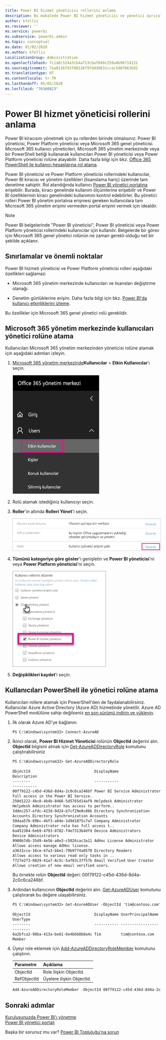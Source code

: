 ```yaml
---
title: Power BI hizmet yöneticisi rollerini anlama
description: Bu makalede Power BI hizmet yöneticisi ve yönetici ayrıcalıkları sağlayan belirli roller açıklanır.
author: kfollis
ms.reviewer: ''
ms.service: powerbi
ms.subservice: powerbi-admin
ms.topic: conceptual
ms.date: 01/02/2020
ms.author: kfollis
LocalizationGroup: Administration
ms.openlocfilehash: fc1a0c524a3cb4a713cbaf049c259a4b96714131
ms.sourcegitcommit: 7aa0136f93f88516f97ddd8031ccac5d07863b92
ms.translationtype: HT
ms.contentlocale: tr-TR
ms.lasthandoff: 05/05/2020
ms.locfileid: "76160823"
---
```

# <a name="understanding-power-bi-service-administrator-roles"></a>Power BI hizmet yöneticisi rollerini anlama

Power BI kiracısını yönetmek için şu rollerden birinde olmalısınız: Power BI yöneticisi, Power Platform yöneticisi veya Microsoft 365 genel yöneticisi. Microsoft 365 kullanıcı yöneticileri, Microsoft 365 yönetim merkezinde veya bir PowerShell betiği kullanarak kullanıcıları Power BI yöneticisi veya Power Platform yöneticisi rolüne atayabilir. Daha fazla bilgi için bkz. [Office 365 PowerShell ile kullanıcı hesaplarına rol atama](/office365/enterprise/powershell/assign-roles-to-user-accounts-with-office-365-powershell).

Power BI yöneticisi ve Power Platform yöneticisi rollerindeki kullanıcılar, Power BI kiracısı ve yönetim özellikleri (lisanslama hariç) üzerinde tam denetime sahiptir. Rol atandığında kullanıcı [Power BI yönetici portalına](service-admin-portal.md) erişebilir. Burada, kiracı genelinde kullanım ölçümlerine erişebilir ve Power BI özelliklerinin kiracı genelindeki kullanımını kontrol edebilirler. Bu yönetici rolleri Power BI yönetim portalına erişmesi gereken kullanıcılara tam Microsoft 365 yönetim erişimi vermeden portal erişimi vermek için idealdir.

> [!NOTE]
> Power BI belgelerinde "Power BI yöneticisi", Power BI yöneticisi veya Power Platform yöneticisi rollerindeki kullanıcılar için kullanılır. Belgelerde bir görev için Microsoft 365 genel yönetici rolünün ne zaman gerekli olduğu net bir şekilde açıklanır.

## <a name="limitations-and-considerations"></a>Sınırlamalar ve önemli noktalar

Power BI hizmeti yöneticisi ve Power Platform yöneticisi rolleri aşağıdaki özellikleri sağlamaz:

* Microsoft 365 yönetim merkezinde kullanıcıları ve lisansları değiştirme olanağı.

* Denetim günlüklerine erişim. Daha fazla bilgi için bkz. [Power BI'da kullanıcı etkinliklerini izleme](service-admin-auditing.md).

Bu özellikler için Microsoft 365 genel yönetici rolü gereklidir.

## <a name="assign-users-to-an-admin-role-in-the-microsoft-365-admin-center"></a>Microsoft 365 yönetim merkezinde kullanıcıları yönetici rolüne atama

Kullanıcıları Microsoft 365 yönetim merkezinden yöneticisi rolüne atamak için aşağıdaki adımları izleyin.

1. [Microsoft 365 yönetim merkezinde](https://portal.office.com/adminportal/home#/homepage)**Kullanıcılar** > **Etkin Kullanıcılar**’ı seçin.

    ![Microsoft 365 yönetim merkezi](media/service-admin-role/powerbi-admin-users.png)

1. Rolü atamak istediğiniz kullanıcıyı seçin.

1. **Roller**'in altında **Rolleri Yönet**'i seçin.

    ![Rolleri yönet](media/service-admin-role/powerbi-admin-edit-roles.png)

1. **Tümünü kategoriye göre göster**'i genişletin ve **Power BI yöneticisi**'ni veya **Power Platform yöneticisi**'ni seçin.

    ![Yönetici rolünü seçme](media/service-admin-role/powerbi-admin-role.png)

1. **Değişiklikleri kaydet**'i seçin.

## <a name="assign-users-to-the-admin-role-with-powershell"></a>Kullanıcıları PowerShell ile yönetici rolüne atama

Kullanıcıları rollere atamak için PowerShell'den de faydalanabilirsiniz. Kullanıcılar Azure Active Directory (Azure AD) hizmetinde yönetilir. Azure AD PowerShell modülüne sahip değilseniz [en son sürümü indirin ve yükleyin](https://www.powershellgallery.com/packages/AzureAD/).

1. İlk olarak Azure AD'ye bağlanın:
   ```
   PS C:\Windows\system32> Connect-AzureAD
   ```

1. İkinci olarak, **Power BI Hizmet Yöneticisi** rolünün **ObjectId** değerini alın. **ObjectId** bilgisini almak için [Get-AzureADDirectoryRole](/powershell/module/azuread/get-azureaddirectoryrole) komutunu çalıştırabilirsiniz

    ```
    PS C:\Windows\system32> Get-AzureADDirectoryRole

    ObjectId                             DisplayName                        Description
    --------                             -----------                        -----------
    00f79122-c45d-436d-8d4a-2c0c6ca246bf Power BI Service Administrator     Full access in the Power BI Service.
    250d1222-4bc0-4b4b-8466-5d5765d14af9 Helpdesk Administrator             Helpdesk Administrator has access to perform..
    3ddec257-efdc-423d-9d24-b7cf29e0c86b Directory Synchronization Accounts Directory Synchronization Accounts
    50daa576-896c-4bf3-a84e-1d9d1875c7a7 Company Administrator              Company Administrator role has full access t..
    6a452384-6eb9-4793-8782-f4e7313b4dfd Device Administrators              Device Administrators
    9900b7db-35d9-4e56-a8e3-c5026cac3a11 AdHoc License Administrator        Allows access manage AdHoc license.
    a3631cce-16ce-47a3-bbe1-79b9774a0570 Directory Readers                  Allows access to various read only tasks in ..
    f727e2f3-0829-41a7-8c5c-5af83c37f57b Email Verified User Creator        Allows creation of new email verified users.
    ```

    Bu örnekte rolün **ObjectId** değeri: 00f79122-c45d-436d-8d4a-2c0c6ca246bf.

1. Ardından kullanıcının **ObjectId** değerini alın. [Get-AzureADUser](/powershell/module/azuread/get-azureaduser) komutunu çalıştırarak bu değere ulaşabilirsiniz.

    ```
    PS C:\Windows\system32> Get-AzureADUser -ObjectId 'tim@contoso.com'

    ObjectId                             DisplayName UserPrincipalName      UserType
    --------                             ----------- -----------------      --------
    6a2bfca2-98ba-413a-be61-6e4bbb8b8a4c Tim         tim@contoso.com        Member
    ```

1. Üyeyi role eklemek için [Add-AzureADDirectoryRoleMember](/powershell/module/azuread/add-azureaddirectoryrolemember) komutunu çalıştırın.

    | Parametre | Açıklama |
    | --- | --- |
    | ObjectId |Role ilişkin ObjectId. |
    | RefObjectId |Üyelere ilişkin ObjectId. |

    ```powershell
    Add-AzureADDirectoryRoleMember -ObjectId 00f79122-c45d-436d-8d4a-2c0c6ca246bf -RefObjectId 6a2bfca2-98ba-413a-be61-6e4bbb8b8a4c
    ```

## <a name="next-steps"></a>Sonraki adımlar

[Kuruluşunuzda Power BI'ı yönetme](service-admin-administering-power-bi-in-your-organization.md)  
[Power BI yönetici portalı](service-admin-portal.md)  

Başka bir sorunuz mu var? [Power BI Topluluğu'na sorun](https://community.powerbi.com/)